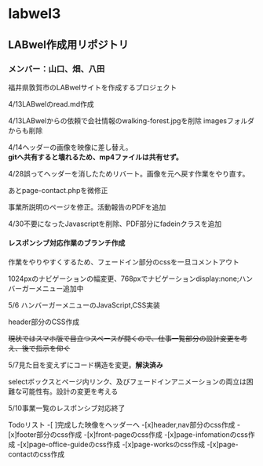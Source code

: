 # labwel3

## LABwel作成用リポジトリ

### メンバー：山口、畑、八田

福井県敦賀市のLABwelサイトを作成するプロジェクト

4/13LABwelのread.md作成

4/13LABwelからの依頼で会社情報のwalking-forest.jpgを削除  imagesフォルダからも削除

4/14ヘッダーの画像を映像に差し替え。  
**gitへ共有すると壊れるため、mp4ファイルは共有せず。**

4/28誤ってヘッダーを消したためリバート。画像を元へ戻す作業をやり直す。

あとpage-contact.phpを微修正

事業所説明のページを修正。活動報告のPDFを追加

4/30不要になったJavascriptを削除、PDF部分にfadeinクラスを追加

#### レスポンシブ対応作業のブランチ作成

作業をやりやすくするため、フェードイン部分のcssを一旦コメントアウト

1024pxのナビゲーションの幅変更、768pxでナビゲーションdisplay:none;ハンバーガーメニュー追加中

5/6 ハンバーガーメニューのJavaScript,CSS実装

header部分のCSS作成

~~現状ではスマホ版で目立つスペースが開くので、仕事一覧部分の設計変更を考え、後で指示を仰ぐ~~

5/7見た目を変えずにコード構造を変更。**解決済み**

selectボックスとページ内リンク、及びフェードインアニメーションの両立は困難な可能性有。設計の変更を考える

5/10事業一覧のレスポンシブ対応終了

Todoリスト
-[ ]完成した映像をヘッダーへ
-[x]header,nav部分のcss作成
-[x]footer部分のcss作成
-[x]front-pageのcss作成
-[x]page-infomationのcss作成
-[x]page-office-guideのcss作成
-[x]page-worksのcss作成
-[x]page-contactのcss作成

